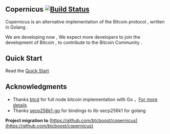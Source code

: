 ## Copernicus  [![Build Status](https://travis-ci.org/btccom/copernicus.svg?branch=master)](https://travis-ci.org/btccom/copernicus)

Copernicus is an alternative implementation of the Bitcoin protocol , written in Golang .

We are developing now , We expect more developers to join the development of Bitcoin , to contribute to the Bitcoin Community .
## Quick Start
  Read the [Quick Start](/docs/QUICKSTART.md) 
## Acknowledgments
* Thanks [btcd](https://github.com/btcsuite/btcd) for full node bitcoin implementation with Go ，[For more details](https://www.copernicuscore.org/btcd.html)
* Thanks [secp256k1-go](https://github.com/btccom/secp256k1-go) for bindings to lib-secp256k1 for golang

**Project migration to** [https://github.com/btcboost/copernicus](https://github.com/btcboost/copernicus)
